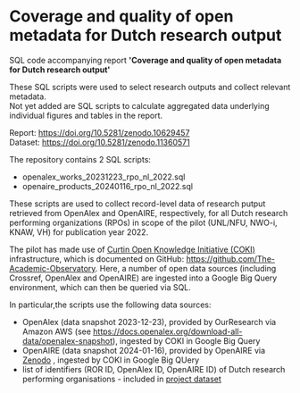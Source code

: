 # Coverage and quality of open metadata for Dutch research output
SQL code accompanying report **'Coverage and quality of open metadata for Dutch research output'**

These SQL scripts were used to select research outputs and collect relevant metadata.  
Not yet added are SQL scripts to calculate aggregated data underlying individual figures and tables in the report.

Report: https://doi.org/10.5281/zenodo.10629457  
Dataset: https://doi.org/10.5281/zenodo.11360571

The repository contains 2 SQL scripts:
* openalex_works_20231223_rpo_nl_2022.sql
* openaire_products_20240116_rpo_nl_2022.sql

These scripts are used to collect record-level data of research putput retrieved from OpenAlex and OpenAIRE, respectively, for all Dutch research performing organizations (RPOs) in scope of the pilot (UNL/NFU, NWO-i, KNAW, VH) for publication year 2022.

The pilot has made use of [Curtin Open Knowledge Initiative (COKI)](https://openknowledge.community/) infrastructure, which is documented on GitHub: https://github.com/The-Academic-Observatory. Here, a number of open data sources (including Crossref, OpenAlex and OpenAIRE) are ingested into a Google Big Query environment, which can then be queried via SQL.

In particular,the scripts use the following data sources:
- OpenAlex (data snapshot 2023-12-23), provided by OurResearch via Amazon AWS (see https://docs.openalex.org/download-all-data/openalex-snapshot), ingested by COKI in Google Big Query
- OpenAIRE (data snapshot 2024-01-16), provided by OpenAIRE via [Zenodo](https://doi.org/10.5281/zenodo.10488385) , ingested by COKI in Google Big QUery
- list of identifiers (ROR ID, OpenAlex ID, OpenAIRE ID) of Dutch research performing organisations - included in [project dataset](https://doi.org/10.5281/zenodo.11360571)

